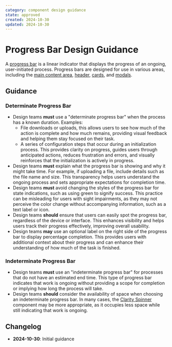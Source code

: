 ```yaml
---
category: component design guidance
state: approved
created: 2024-10-30
updated: 2024-10-30
---
```


# Progress Bar Design Guidance

A [progress bar](https://clarity.design/documentation/progress) is a linear indicator that displays the progress of an ongoing, user-initiated process. Progress bars are designed for use in various areas, including the [main content area](https://clarity.design/documentation/app-layout), [header](https://clarity.design/documentation/header), [cards](https://clarity.design/documentation/card), and [modals](https://clarity.design/documentation/modal).

## Guidance

### Determinate Progress Bar

- Design teams **must** use a "determinate progress bar" when the process has a known duration. Examples:
    - File downloads or uploads, this allows users to see how much of the action is complete and how much remains, providing visual feedback and helping them stay focused on their task.
    - A series of configuration steps that occur during an initialization process. This provides clarity on progress, guides users through anticipated actions, reduces frustration and errors, and visually reinforces that the initialization is actively in progress.
- Design teams **must** explain what the progress bar is showing and why it might take time. For example, if uploading a file, include details such as the file name and size. This transparency helps users understand the ongoing process and sets appropriate expectations for completion time.
- Design teams **must** avoid changing the styles of the progress bar for state indications, such as using green to signify success. This practice can be misleading for users with sight impairments, as they may not perceive the color change without accompanying information, such as a text label or icon.
- Design teams **should** ensure that users can easily spot the progress bar, regardless of the device or interface. This enhances visibility and helps users track their progress effectively, improving overall usability.
- Design teams **may** use an optional label on the right side of the progress bar to display percentage completion. This provides users with additional context about their progress and can enhance their understanding of how much of the task is finished.

### Indeterminate Progress Bar

- Design teams **must** use an "indeterminate progress bar" for processes that do not have an estimated end time. This type of progress bar indicates that work is ongoing without providing a scope for completion or implying how long the process will take.
- Design teams **should** consider the availability of space when choosing an indeterminate progress bar. In many cases, the [Clarity Spinner](https://clarity.design/documentation/spinner) component may be more appropriate, as it occupies less space while still indicating that work is ongoing.

## Changelog

- **2024-10-30**: Initial guidance
